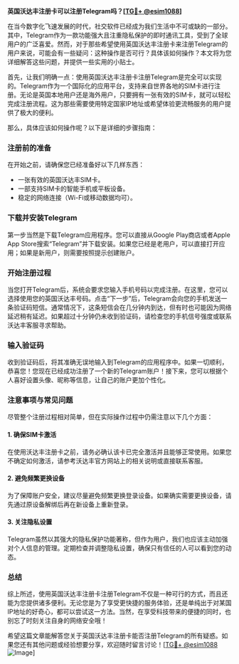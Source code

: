 **英国沃达丰注册卡可以注册Telegram吗？[[TG💪+ @esim1088](https://t.me/s/esim1088)]**

在当今数字化飞速发展的时代，社交软件已经成为我们生活中不可或缺的一部分。其中，Telegram作为一款功能强大且注重隐私保护的即时通讯工具，受到了全球用户的广泛喜爱。然而，对于那些希望使用英国沃达丰注册卡来注册Telegram的用户来说，可能会有一些疑问：这种操作是否可行？具体该如何操作？本文将为您详细解答这些问题，并提供一些实用的小贴士。

首先，让我们明确一点：使用英国沃达丰注册卡注册Telegram是完全可以实现的。Telegram作为一个国际化的应用平台，支持来自世界各地的SIM卡进行注册。无论是英国本地用户还是海外用户，只要拥有一张有效的SIM卡，就可以轻松完成注册流程。这为那些需要使用特定国家IP地址或希望体验更流畅服务的用户提供了极大的便利。

那么，具体应该如何操作呢？以下是详细的步骤指南：

### 注册前的准备

在开始之前，请确保您已经准备好以下几样东西：
- 一张有效的英国沃达丰SIM卡。
- 一部支持SIM卡的智能手机或平板设备。
- 稳定的网络连接（Wi-Fi或移动数据均可）。

### 下载并安装Telegram

第一步当然是下载Telegram应用程序。您可以直接从Google Play商店或者Apple App Store搜索“Telegram”并下载安装。如果您已经是老用户，可以直接打开应用；如果是新用户，则需要按照提示创建账户。

### 开始注册过程

当您打开Telegram后，系统会要求您输入手机号码以完成注册。在这里，您可以选择使用您的英国沃达丰号码。点击“下一步”后，Telegram会向您的手机发送一条验证码短信。通常情况下，这条短信会在几分钟内到达，但有时也可能因为网络延迟稍有延迟。如果超过十分钟仍未收到验证码，请检查您的手机信号强度或联系沃达丰客服寻求帮助。

### 输入验证码

收到验证码后，将其准确无误地输入到Telegram的应用程序中。如果一切顺利，恭喜您！您现在已经成功注册了一个新的Telegram账户！接下来，您可以根据个人喜好设置头像、昵称等信息，让自己的账户更加个性化。

### 注意事项与常见问题

尽管整个注册过程相对简单，但在实际操作过程中仍需注意以下几个方面：

#### 1. 确保SIM卡激活
在使用沃达丰注册卡之前，请务必确认该卡已完全激活并且能够正常使用。如果您不确定如何激活，请参考沃达丰官方网站上的相关说明或直接联系客服。

#### 2. 避免频繁更换设备
为了保障账户安全，建议尽量避免频繁更换登录设备。如果确实需要更换设备，请先通过原设备解绑后再在新设备上重新登录。

#### 3. 关注隐私设置
Telegram虽然以其强大的隐私保护功能著称，但作为用户，我们也应该主动加强对个人信息的管理。定期检查并调整隐私设置，确保只有信任的人可以看到您的动态。

### 总结

综上所述，使用英国沃达丰注册卡注册Telegram不仅是一种可行的方式，而且还能为您提供诸多便利。无论您是为了享受更快捷的服务体验，还是单纯出于对某国IP地址的好奇心，都可以尝试这一方法。当然，在享受科技带来的便捷的同时，也别忘了时刻关注自身的网络安全哦！

希望这篇文章能解答您关于英国沃达丰注册卡能否注册Telegram的所有疑惑。如果您还有其他问题或经验想要分享，欢迎随时留言讨论！[[TG💪+ @esim1088](https://t.me/s/esim1088) ![Image](https://i.postimg.cc/4NQfJmqS/Snipaste-2025-05-13-00-14-12.png)]